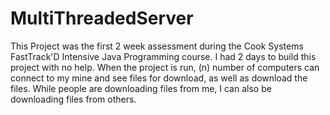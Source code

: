 # MultiThreadedServer

This Project was the first 2 week assessment during the Cook Systems FastTrack'D Intensive Java Programming course. I had 2 days to build this project with no help. When the project is run, (n) number of computers can connect to my mine and see files for download, as well as download the files. While people are downloading files from me, I can also be downloading files from others.
